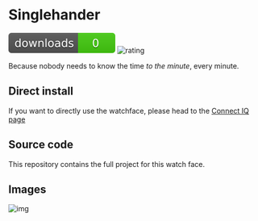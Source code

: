 # Singlehander
![downloads](./badges/downloads.svg) ![rating](./badges/rating.svg)

Because nobody needs to know the time *to the minute*, every minute.

## Direct install

If you want to directly use the watchface, please head to the [Connect IQ page](https://apps.garmin.com/en-US/apps/9c35633f-bea1-4bbd-8063-73f586e6ca0e)

## Source code

This repository contains the full project for this watch face.

## Images

![img](https://services.garmin.com/appsLibraryBusinessServices_v0/rest/apps/9c35633f-bea1-4bbd-8063-73f586e6ca0e/icon/853effb5-2946-4d69-9370-c569e4e673f4)
